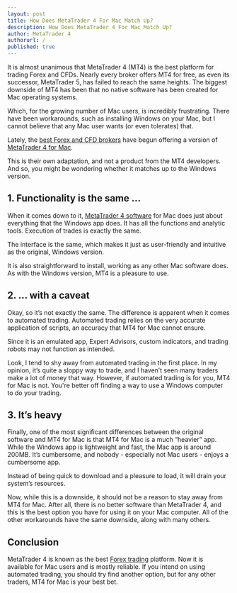 ```yaml
---
layout: post
title: How Does MetaTrader 4 For Mac Match Up?
description: How Does MetaTrader 4 For Mac Match Up?
author: MetaTrader 4
authorurl: /
published: true
---
```


<p>It is almost unanimous that MetaTrader 4 (MT4) is the best platform for trading Forex and CFDs. Nearly every broker offers MT4 for free, as even its successor, MetaTrader 5, has failed to reach the same heights. The biggest downside of MT4 has been that no native software has been created for Mac operating systems.
<p>Which, for the growing number of Mac users, is incredibly frustrating. There have been workarounds, such as installing Windows on your Mac, but I cannot believe that any Mac user wants (or even tolerates) that.
<p>Lately, the <a href="http://www.admiralmarkets.com/">best Forex and CFD brokers</a> have begun offering a version of <a href="http://www.admiralmarkets.com/trading-platforms/metatrader-4/for-mac">MetaTrader 4 for Mac</a>.
<p>This is their own adaptation, and not a product from the MT4 developers. And so, you might be wondering whether it matches up to the Windows version.
<p><h2>1. Functionality is the same ...</h2>
<p>When it comes down to it, <a href="https://en.wikipedia.org/wiki/MetaQuotes_Software">MetaTrader 4 software</a> for Mac does just about everything that the Windows app does. It has all the functions and analytic tools. Execution of trades is exactly the same.
<p>The interface is the same, which makes it just as user-friendly and intuitive as the original, Windows version.
<p>It is also straightforward to install, working as any other Mac software does. As with the Windows version, MT4 is a pleasure to use.
<p><h2>2. ... with a caveat</h2>
<p>Okay, so it’s not exactly the same. The difference is apparent when it comes to automated trading. Automated trading relies on the very accurate application of scripts, an accuracy that MT4 for Mac cannot ensure.
<p>Since it is an emulated app, Expert Advisors, custom indicators, and trading robots may not function as intended.
<p>Look, I tend to shy away from automated trading in the first place. In my opinion, it’s quite a sloppy way to trade, and I haven’t seen many traders make a lot of money that way. However, if automated trading is for you, MT4 for Mac is not. You're better off finding a way to use a Windows computer to do your trading.
<p><h2>3. It’s heavy</h2>
<p>Finally, one of the most significant differences between the original software and MT4 for Mac is that MT4 for Mac is a much “heavier” app. While the Windows app is lightweight and fast, the Mac app is around 200MB. It’s cumbersome, and nobody - especially not Mac users - enjoys a cumbersome app.
<p>Instead of being quick to download and a pleasure to load, it will drain your system’s resources.
<p>Now, while this is a downside, it should not be a reason to stay away from MT4 for Mac. After all, there is no better software than MetaTrader 4, and this is the best option you have for using it on your Mac computer. All of the other workarounds have the same downside, along with many others.
<p><h2>Conclusion</h2>
<p>MetaTrader 4 is known as the best <a href="https://en.wikipedia.org/wiki/Foreign_exchange_market">Forex trading</a> platform. Now it is available for Mac users and is mostly reliable. If you intend on using automated trading, you should try find another option, but for any other traders, MT4 for Mac is your best bet.
